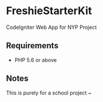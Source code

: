 # FreshieStarterKit
CodeIgniter Web App for NYP Project

## Requirements
- PHP 5.6 or above

## Notes
This is purely for a school project ~
